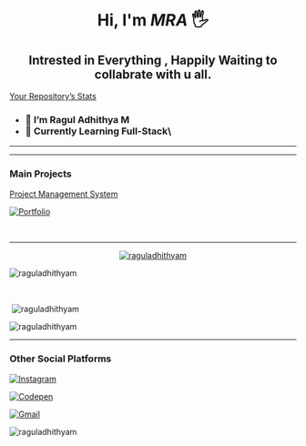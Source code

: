 <div align="center" border-radius= 50%>

</div>

<div align="center">

# Hi, I'm _MRA_ 🖐️

<h2>
Intrested in Everything , Happily Waiting  to collabrate with u all.
<br>
</h2>

</div>

[Your Repository’s Stats](https://github-readme-stats.vercel.app/api?username=raguladhithyam&show_icons=true)
<h3>
  
- 👋 I’m Ragul Adhithya M
- 📖 Currently Learning Full-Stack\

 </h3>
  
<hr>

  
<div>
  
<hr>
  
<div>
  
  <h3> Main Projects </h3>
  <p><a href="https://github.com/raguladhithyam/Project-Management-System-Frontend" target="_blank">Project Management System</a></p>
  
  
  <a href="https://raguladhithya.in" target="_blank">
  
  ![Portfolio](https://img.shields.io/badge/Portfolio-%23000000.svg?style=for-the-badge&logo=firefox&logoColor=#FF7139)
  
  </a>
  
</div>

 <br><hr>
 
  
  
<p align="center"> <a href="https://github.com/ryo-ma/github-profile-trophy"><img src="https://github-profile-trophy.vercel.app/?username=raguladhithyam" alt="raguladhithyam" /></a> </p>

<p><img align="center" src="https://github-readme-stats.vercel.app/api/top-langs?username=raguladhithyam&show_icons=true&locale=en&layout=compact" alt="raguladhithyam" /></p><br>

<p>&nbsp;<img align="center" src="https://github-readme-stats.vercel.app/api?username=raguladhithyam&show_icons=true&locale=en" alt="raguladhithyam" /></p>

<p><img align="center" src="https://github-readme-streak-stats.herokuapp.com/?user=raguladhithyam&" alt="raguladhithyam" /></p>

 <hr>
  
  <h3> Other Social Platforms </h3>
  
<a href="https://www.instagram.com/ragul_2003" target="_blank">

![Instagram](https://img.shields.io/badge/ragul_2003-%23E4405F.svg?style=for-the-badge&logo=Instagram&logoColor=white)

</a>   <a href="https://www.codepen.io/raguladhithyam" teerget="_blank">
  
![Codepen](https://img.shields.io/badge/Codepen-000000?style=for-the-badge&logo=codepen&logoColor=white)
  
</a>   <a href="mailto:mra20031006@gmail.com" target="_blank">

![Gmail](https://img.shields.io/badge/Gmail-D14836?style=for-the-badge&logo=gmail&logoColor=white)

</a>


</div>

<p align="left"> <img src="https://komarev.com/ghpvc/?username=raguladhithyam&label=Profile%20views&color=0e75b6&style=flat" alt="raguladhithyam" /> </p>



